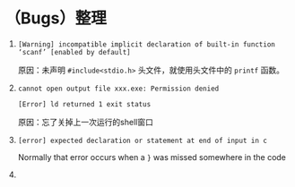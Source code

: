 # （Bugs）整理

1. `[Warning] incompatible implicit declaration of built-in function ‘scanf’ [enabled by default]`

   原因：未声明 `#include<stdio.h>` 头文件，就使用头文件中的 `printf` 函数。

2. `cannot open output file xxx.exe: Permission denied`

   `[Error] ld returned 1 exit status`

   原因：忘了关掉上一次运行的shell窗口

3. `[error] expected declaration or statement at end of input in c`

   Normally that error occurs when a `}` was missed somewhere in the code

4. 

